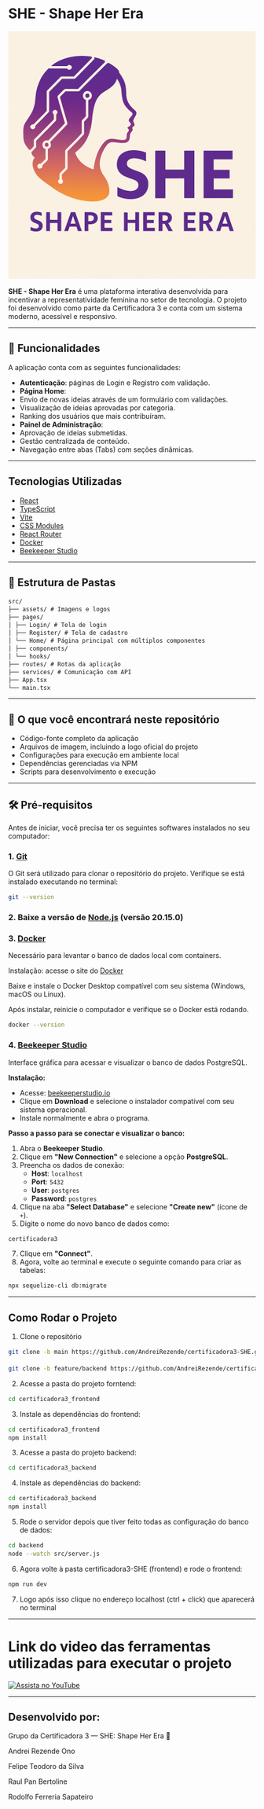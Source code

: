 # SHE - Shape Her Era

![Logo do Projeto](./src/assets/images/logo.png)

**SHE - Shape Her Era** é uma plataforma interativa desenvolvida para incentivar a representatividade feminina no setor de tecnologia. O projeto foi desenvolvido como parte da Certificadora 3 e conta com um sistema moderno, acessível e responsivo.

---

## 🚀 Funcionalidades

A aplicação conta com as seguintes funcionalidades:

-  **Autenticação**: páginas de Login e Registro com validação.
-  **Página Home**:
  - Envio de novas ideias através de um formulário com validações.
  - Visualização de ideias aprovadas por categoria.
  - Ranking dos usuários que mais contribuíram.
-  **Painel de Administração**:
  - Aprovação de ideias submetidas.
  - Gestão centralizada de conteúdo.
-  Navegação entre abas (Tabs) com seções dinâmicas.

---

##  Tecnologias Utilizadas

- [React](https://reactjs.org/)
- [TypeScript](https://www.typescriptlang.org/)
- [Vite](https://vitejs.dev/)
- [CSS Modules](https://github.com/css-modules/css-modules)
- [React Router](https://reactrouter.com/)
- [Docker](https://www.docker.com/)
- [Beekeeper Studio](https://www.beekeeperstudio.io/)

---

## 📁 Estrutura de Pastas
```
src/
├── assets/ # Imagens e logos
├── pages/
│ ├── Login/ # Tela de login
│ ├── Register/ # Tela de cadastro
│ └── Home/ # Página principal com múltiplos componentes
│ ├── components/
│ └── hooks/
├── routes/ # Rotas da aplicação
├── services/ # Comunicação com API
├── App.tsx
└── main.tsx
```


---

## 🧾 O que você encontrará neste repositório

- Código-fonte completo da aplicação  
- Arquivos de imagem, incluindo a logo oficial do projeto  
- Configurações para execução em ambiente local  
- Dependências gerenciadas via NPM  
- Scripts para desenvolvimento e execução  

---

## 🛠️ Pré-requisitos

Antes de iniciar, você precisa ter os seguintes softwares instalados no seu computador:

### 1. [Git](https://git-scm.com/)
O Git será utilizado para clonar o repositório do projeto. Verifique se está instalado executando no terminal:

```bash
git --version
```

### 2. Baixe a versão de [Node.js](https://nodejs.org/) (versão 20.15.0)

### 3. [Docker](https://www.docker.com)

Necessário para levantar o banco de dados local com containers.

Instalação: acesse o site do [Docker](https://www.docker.com)

Baixe e instale o Docker Desktop compatível com seu sistema (Windows, macOS ou Linux).

Após instalar, reinicie o computador e verifique se o Docker está rodando.

```bash
docker --version
```
### 4. [Beekeeper Studio](https://www.beekeeperstudio.io/)
Interface gráfica para acessar e visualizar o banco de dados PostgreSQL.

**Instalação:**
- Acesse: [beekeeperstudio.io](https://www.beekeeperstudio.io/)
- Clique em **Download** e selecione o instalador compatível com seu sistema operacional.
- Instale normalmente e abra o programa.

**Passo a passo para se conectar e visualizar o banco:**

1. Abra o **Beekeeper Studio**.
2. Clique em **"New Connection"** e selecione a opção **PostgreSQL**.
3. Preencha os dados de conexão:
   - **Host**: `localhost`
   - **Port**: `5432`
   - **User**: `postgres`
   - **Password**: `postgres`
4. Clique na aba **"Select Database"** e selecione **"Create new"** (ícone de `+`).
5. Digite o nome do novo banco de dados como: 
  ```bash
certificadora3
```
7. Clique em **"Connect"**.
8. Agora, volte ao terminal e execute o seguinte comando para criar as tabelas:

```bash
npx sequelize-cli db:migrate
```

---
## Como Rodar o Projeto
1. Clone o repositório
```bash
git clone -b main https://github.com/AndreiRezende/certificadora3-SHE.git certificadora3_frontend

git clone -b feature/backend https://github.com/AndreiRezende/certificadora3-SHE.git certificadora3_backend
```
2. Acesse a pasta do projeto forntend:
 ```bash
cd certificadora3_frontend
```
3. Instale as dependências do frontend:
 ```bash
cd certificadora3_frontend
npm install
```
3. Acesse a pasta do projeto backend:
 ```bash
cd certificadora3_backend
```
4. Instale as dependências do backend:
 ```bash
cd certificadora3_backend
npm install
```
5. Rode o servidor depois que tiver feito todas as configuração do banco de dados:
 ```bash
cd backend
node --watch src/server.js
```
6.  Agora volte à pasta certificadora3-SHE (frontend) e rode o frontend:
 ```bash
npm run dev
```

7. Logo após isso clique no endereço localhost (ctrl + click) que aparecerá no terminal

---

# Link do video das ferramentas utilizadas para executar o projeto

[![Assista no YouTube](https://img.shields.io/badge/Assistir%20no-Youtube-red?style=for-the-badge&logo=youtube)](https://www.youtube.com/watch?v=5s-8iZBtbUA)

---

## Desenvolvido por: 
Grupo da Certificadora 3 — SHE: Shape Her Era 💜

Andrei Rezende Ono

Felipe Teodoro da Silva

Raul Pan Bertoline

Rodolfo Ferreria Sapateiro 
